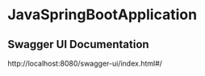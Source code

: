 # JavaSpringBootApplication

## Swagger UI Documentation 
http://localhost:8080/swagger-ui/index.html#/
